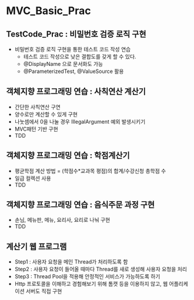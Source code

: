 # MVC_Basic_Prac

## TestCode_Prac : 비밀번호 검증 로직 구현
* 비밀번호 검증 로직 구현을 통한 테스트 코드 작성 연습
  - 테스트 코드 작성으로 낮은 결합도를 갖게 할 수 있다.
  - @DisplayName 으로 문서화도 가능
  - @ParameterizedTest, @ValueSource 활용

## 객체지향 프로그래밍 연습 : 사칙연산 계산기
 - 간단한 사칙연산 구연
 - 양수로만 계산할 수 있게 구현
 - 나눗셈에서 0을 나눌 경우 IllegalArgument 예외 발생시키기
 - MVC패턴 기반 구현
 - TDD

## 객체지향 프로그래밍 연습 : 학점계산기
 - 평균학점 계산 방법 = (학점수*교과목 평점)의 합계/수강신청 총학점 수
 - 일급 컬렉션 사용
 - TDD

## 객체지향 프로그래밍 연습 : 음식주문 과정 구현
 - 손님, 메뉴판, 메뉴, 요리사, 요리로 나눠 구현
 - TDD

## 계산기 웹 프로그램
 - Step1 : 사용자 요청을 메인 Thread가 처리하도록 함
 - Step2 : 사용자 요청이 들어올 때마다 Thread를 새로 생성해 사용자 요청을 처리
 - Step3 : Thread Pool을 적용해 안정적인 서비스가 가능하도록 하기
 - Http 프로토콜을 이해하고 경험해보기 위해 톰캣 등을 이용하지 않고, 웹 어플리케이션 서버도 직접 구현
